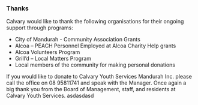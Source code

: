 ### Thanks
Calvary would like to thank the following organisations for their ongoing support through programs:
* City of Mandurah - Community Association Grants
* Alcoa – PEACH Personnel Employed at Alcoa Charity Help grants
* Alcoa Volunteers Program
* Grill’d – Local Matters Program
* Local members of the community for making personal donations

If you would like to donate to Calvary Youth Services Mandurah Inc. please call the office on 08 95811741 and speak with the Manager. Once again a big thank you from the Board of Management, staff, and residents at Calvary Youth Services.
asdasdasd
